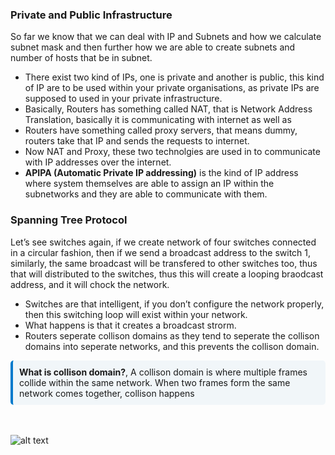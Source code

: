 ### Private and Public Infrastructure

So far we know that we can deal with IP and Subnets and how we calculate subnet mask and then further how we are able to create subnets and number of hosts that be in subnet.

* There exist two kind of IPs, one is private and another is public, this kind of IP are to be used within your private organisations, as private IPs are supposed to used in your private infrastructure.
* Basically, Routers has something called NAT, that is Network Address Translation, basically it is communicating with internet as well as 
* Routers have something called proxy servers, that means dummy, routers take that IP and sends the requests to internet.
* Now NAT and Proxy, these two technolgies are used in to communicate with IP addresses over the internet.
* **APIPA (Automatic Private IP addressing)** is the kind of IP address where system themselves are able to assign an IP within the subnetworks and they are able to communicate with them.

### Spanning Tree Protocol

Let’s see switches again, if we create network of four switches connected in a circular fashion, then if we send a broadcast address to the switch 1, similarly, the same broadcast will be transfered to other switches too, thus that will distributed to the switches, thus this will create a looping braodcast address, and it will chock the network. 

* Switches are that intelligent, if you don’t configure the network properly, then this switching loop will exist within your network.
* What happens is that it creates a broadcast strorm.
* Routers seperate collison domains as they tend to seperate the collison domains into seperate networks, and this prevents the collison domain.

<div style="border-left: 4px solid #007acc; background-color: #f1f6f9; padding: 10px; border-radius: 5px;">
<strong>What is collison domain?</strong>, A collison domain is where multiple frames collide within the same network. When two frames form the same network comes together, collison happens
</div>
<br> 
<br>

![alt text](Diagrams/day3.png)

